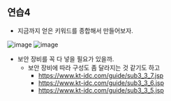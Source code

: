 ## 연습4
- 지금까지 얻은 키워드를 종합해서 만들어보자.

![image](https://user-images.githubusercontent.com/19552819/99258638-35d22980-285c-11eb-8849-052d1ede1f23.png)
![image](https://user-images.githubusercontent.com/19552819/99258664-41255500-285c-11eb-92a9-86a925c51870.png)


- 보안 장비를 꼭 다 넣을 필요가 있을까.
  - 보안 장비에 따라 구성도 좀 달라지는 것 같기도 하고
    - https://www.kt-idc.com/guide/sub3_3_7.jsp
    - https://www.kt-idc.com/guide/sub3_3_6.jsp
    - https://www.kt-idc.com/guide/sub3_3_5.jsp
